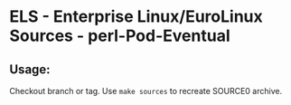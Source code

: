 # ELS - Enterprise Linux/EuroLinux Sources - perl-Pod-Eventual
 
## Usage:
  Checkout branch or tag. Use `make sources` to recreate  SOURCE0 archive.
